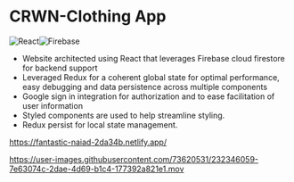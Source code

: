 # CRWN-Clothing App

![React](https://img.shields.io/badge/react-%2320232a.svg?style=for-the-badge&logo=react&logoColor=%2361DAFB)![Firebase](https://img.shields.io/badge/Firebase-039BE5?style=for-the-badge&logo=Firebase&logoColor=white)

- Website  architected using React that leverages Firebase cloud firestore  for backend support
- Leveraged Redux for a coherent global state for optimal performance, easy debugging and data persistence across multiple components
- Google sign in integration for authorization and  to ease facilitation of  user information
- Styled components are used to help streamline styling.
- Redux persist for local state management.

https://fantastic-naiad-2da34b.netlify.app/


https://user-images.githubusercontent.com/73620531/232346059-7e63074c-2dae-4d69-b1c4-177392a821e1.mov

